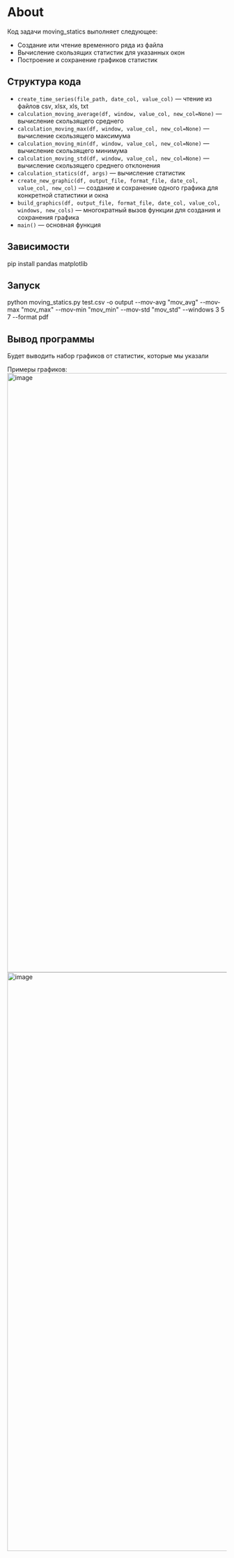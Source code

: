 # About
Код задачи moving_statics выполняет следующее:
  - Создание или чтение временного ряда из файла
  - Вычисление скользящих статистик для указанных окон
  - Построение и сохранение графиков статистик

## Структура кода

- `create_time_series(file_path, date_col, value_col)` — чтение из файлов csv, xlsx, xls, txt
- `calculation_moving_average(df, window, value_col, new_col=None)` — вычисление скользящего среднего
- `calculation_moving_max(df, window, value_col, new_col=None)` — вычисление скользящего максимума
- `calculation_moving_min(df, window, value_col, new_col=None)` — вычисление скользящего минимума
- `calculation_moving_std(df, window, value_col, new_col=None)` — вычисление скользящего среднего отклонения
- `calculation_statics(df, args)` — вычисление статистик
- `create_new_graphic(df, output_file, format_file, date_col, value_col, new_col)` — создание и сохранение одного графика для конкретной статистики и окна
- `build_graphics(df, output_file, format_file, date_col, value_col, windows, new_cols)` — многократный вызов функции для создания и сохранения графика
- `main()` — основная функция
  
## Зависимости
  pip install pandas matplotlib
  
## Запуск
  python moving_statics.py test.csv -o output --mov-avg "mov_avg" --mov-max "mov_max" --mov-min "mov_min" --mov-std "mov_std" --windows 3 5 7 --format pdf
  
## Вывод программы
  Будет выводить набор графиков от статистик, которые мы указали
  
  Примеры графиков:
<img width="2422" height="1373" alt="image" src="https://github.com/user-attachments/assets/c4b1f3bc-f500-45ba-8ec3-f8b380f4f632" />
<img width="2270" height="1326" alt="image" src="https://github.com/user-attachments/assets/49d648ad-7517-41f2-995d-9e09f6aa5ada" />
